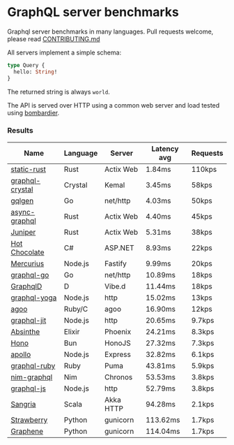 <!-- README.md is generated from README.ecr, do not edit -->

# GraphQL server benchmarks

Graphql server benchmarks in many languages. Pull requests welcome, please read [CONTRIBUTING.md](CONTRIBUTING.md)

All servers implement a simple schema:

```graphql
type Query {
  hello: String!
}
```

The returned string is always `world`.

The API is served over HTTP using a common web server and load tested using [bombardier](https://github.com/codesenberg/bombardier).

### Results

| Name                          | Language      | Server          | Latency avg      | Requests      |
| ----------------------------  | ------------- | --------------- | ---------------- | ------------- |
| [static-rust](https://actix.rs/) | Rust | Actix Web | 1.84ms | 110kps |
| [graphql-crystal](https://github.com/graphql-crystal/graphql) | Crystal | Kemal | 3.45ms | 58kps |
| [gqlgen](https://github.com/99designs/gqlgen) | Go | net/http | 4.03ms | 50kps |
| [async-graphql](https://github.com/async-graphql/async-graphql) | Rust | Actix Web | 4.40ms | 45kps |
| [Juniper](https://github.com/graphql-rust/juniper) | Rust | Actix Web | 5.31ms | 38kps |
| [Hot Chocolate](https://github.com/ChilliCream/hotchocolate) | C# | ASP.NET | 8.93ms | 22kps |
| [Mercurius](https://github.com/mercurius-js/mercurius) | Node.js | Fastify | 9.99ms | 20kps |
| [graphql-go](https://github.com/graphql-go/graphql) | Go | net/http | 10.89ms | 18kps |
| [GraphqlD](https://github.com/burner/graphqld) | D | Vibe.d | 11.44ms | 18kps |
| [graphql-yoga](https://github.com/dotansimha/graphql-yoga) | Node.js | http | 15.02ms | 13kps |
| [agoo](https://github.com/ohler55/agoo) | Ruby/C | agoo | 16.90ms | 12kps |
| [graphql-jit](https://github.com/zalando-incubator/graphql-jit) | Node.js | http | 20.65ms | 9.7kps |
| [Absinthe](https://github.com/absinthe-graphql/absinthe) | Elixir | Phoenix | 24.21ms | 8.3kps |
| [Hono](https://github.com/honojs/graphql-server) | Bun | HonoJS | 27.32ms | 7.3kps |
| [apollo](https://github.com/apollographql/apollo-server) | Node.js | Express | 32.82ms | 6.1kps |
| [graphql-ruby](https://github.com/rmosolgo/graphql-ruby) | Ruby | Puma | 43.81ms | 5.9kps |
| [nim-graphql](https://github.com/status-im/nim-graphql) | Nim | Chronos | 53.53ms | 3.8kps |
| [graphql-js](https://github.com/graphql/graphql-js) | Node.js | http | 52.79ms | 3.8kps |
| [Sangria](https://github.com/sangria-graphql/sangria) | Scala | Akka HTTP | 94.28ms | 2.1kps |
| [Strawberry](https://github.com/strawberry-graphql/strawberry) | Python | gunicorn | 113.62ms | 1.7kps |
| [Graphene](https://github.com/graphql-python/graphene) | Python | gunicorn | 114.04ms | 1.7kps |
